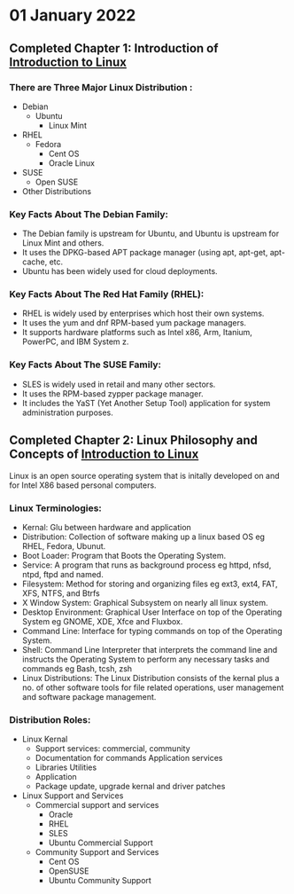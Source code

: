 # 01 January 2022

## Completed Chapter 1: Introduction of [Introduction to Linux](https://www.edx.org/course/introduction-to-linux)

### There are Three Major Linux Distribution :
- Debian
  - Ubuntu
    - Linux Mint
- RHEL
  - Fedora
    - Cent OS
    - Oracle Linux
- SUSE
  - Open SUSE
- Other Distributions

### Key Facts About The Debian Family:
- The Debian family is upstream for Ubuntu, and Ubuntu is upstream for Linux Mint and others.
- It uses the DPKG-based APT package manager (using apt, apt-get, apt-cache, etc.
- Ubuntu has been widely used for cloud deployments.

### Key Facts About The Red Hat Family (RHEL):
- RHEL is widely used by enterprises which host their own systems.
- It uses the yum and dnf RPM-based yum package managers.
- It supports hardware platforms such as Intel x86, Arm, Itanium, PowerPC, and IBM System z.

### Key Facts About The SUSE Family:
- SLES is widely used in retail and many other sectors.
- It uses the RPM-based zypper package manager.
- It includes the YaST (Yet Another Setup Tool) application for system administration purposes.



## Completed Chapter 2: Linux Philosophy and Concepts of [Introduction to Linux](https://www.edx.org/course/introduction-to-linux)

Linux is an open source operating system that is initally developed on and for Intel X86 based personal computers.

### Linux Terminologies:
- Kernal: Glu between hardware and application
- Distribution: Collection of software making up a linux based OS eg RHEL, Fedora, Ubunut.
- Boot Loader: Program that Boots the Operating System.
- Service: A program that runs as background process eg httpd, nfsd, ntpd, ftpd and named.
- Filesystem: Method for storing and organizing files eg ext3, ext4, FAT, XFS, NTFS, and Btrfs
- X Window System: Graphical Subsystem on nearly all linux system.
- Desktop Environment: Graphical User Interface on top of the Operating System eg GNOME, XDE, Xfce and Fluxbox.
- Command Line: Interface for typing commands on top of the Operating System.
- Shell: Command Line Interpreter that interprets the command line and instructs the Operating System to perform any necessary tasks and commands eg Bash, tcsh, zsh
- Linux Distributions: The Linux Distribution consists of the kernal plus a no. of other software tools for file related operations, user management and software package management.

### Distribution Roles:
- Linux Kernal
  - Support services: commercial, community
  - Documentation for commands Application services
  - Libraries Utilities
  - Application
  - Package update, upgrade kernal and driver patches
- Linux Support and Services
  - Commercial support and services
    - Oracle
    - RHEL
    - SLES
    - Ubuntu Commercial Support
  - Community Support and Services
    - Cent OS
    - OpenSUSE
    - Ubuntu Community Support
